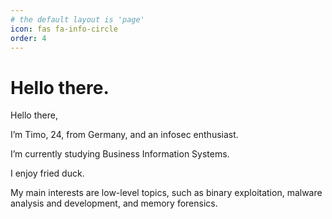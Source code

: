 ```yaml
---
# the default layout is 'page'
icon: fas fa-info-circle
order: 4
---
```


# Hello there.

Hello there,

I’m Timo, 24, from Germany, and an infosec enthusiast.

I’m currently studying Business Information Systems.

I enjoy fried duck.

My main interests are low-level topics, such as binary exploitation, malware analysis and development, and memory forensics.